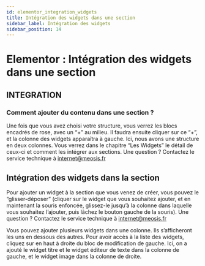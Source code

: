 ```yaml
---
id: elementor_integration_widgets
title: Intégration des widgets dans une section
sidebar_label: Intégration des widgets
sidebar_position: 14
---
```


# Elementor : Intégration des widgets dans une section

## INTEGRATION

### Comment ajouter du contenu dans une section ?

Une fois que vous avez choisi votre structure, vous verrez les blocs encadrés de rose, avec un “+” au milieu. Il faudra ensuite cliquer sur ce “+”, et la colonne des widgets apparaîtra à gauche. Ici, nous avons une structure en deux colonnes. Vous verrez dans le chapitre “Les Widgets” le détail de ceux-ci et comment les intégrer aux sections. Une question ? Contactez le service technique à internet@meosis.fr

## Intégration des widgets dans la section

Pour ajouter un widget à la section que vous venez de créer, vous pouvez le “glisser-déposer” (cliquer sur le widget que vous souhaitez ajouter, et en maintenant la souris enfoncée, glissez-le jusqu’à la colonne dans laquelle vous souhaitez l’ajouter, puis lâchez le bouton gauche de la souris). Une question ? Contactez le service technique à internet@meosis.fr

Vous pouvez ajouter plusieurs widgets dans une colonne. Ils s’afficheront les uns en dessous des autres. Pour avoir accès à la liste des widgets, cliquez sur en haut à droite du bloc de modification de gauche. Ici, on a ajouté le widget titre et le widget éditeur de texte dans la colonne de gauche, et le widget image dans la colonne de droite.
